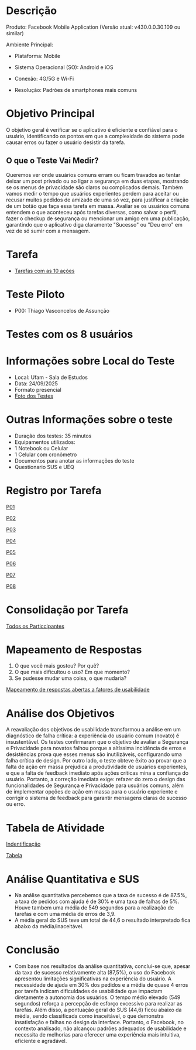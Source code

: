 # Descrição

Produto: Facebook Mobile Application (Versão atual: v430.0.0.30.109 ou similar)

Ambiente Principal:

- Plataforma: Mobile

- Sistema Operacional (SO): Android e iOS

- Conexão:	4G/5G e Wi-Fi

- Resolução:	Padrões de smartphones mais comuns

# Objetivo Principal
O objetivo geral é verificar se o aplicativo é eficiente e confiável para o usuário, identificando os pontos em que a complexidade do sistema pode causar erros ou fazer o usuário desistir da tarefa.

## O que o Teste Vai Medir?

Queremos ver onde usuários comuns erram ou ficam travados ao tentar deixar um post privado ou ao ligar a segurança em duas etapas, mostrando se os menus de privacidade são claros ou complicados demais. Também vamos medir o tempo que usuários experientes perdem para aceitar ou recusar muitos pedidos de amizade de uma só vez, para justificar a criação de um botão que faça essa tarefa em massa. Avaliar se os usuários comuns entendem o que aconteceu após tarefas diversas, como salvar o perfil, fazer o checkup de segurança ou mencionar um amigo em uma publicação, garantindo que o aplicativo diga claramente "Sucesso" ou "Deu erro" em vez de só sumir com a mensagem.

# Tarefa
- [Tarefas com as 10 ações](https://drive.google.com/drive/folders/1N0Lyr-_5R9tqrcH7plUxaIYKa7spah_R?usp=sharing)
  
# Teste Piloto
- P00: Thiago Vasconcelos de Assunção

# Testes com os 8 usuários

# Informações sobre Local do Teste
- Local: Ufam - Sala de Estudos
- Data: 24/09/2025
- Formato presencial
- [Foto dos Testes](https://drive.google.com/drive/folders/1BjuZUNghrvWmAX27QyhVHc-IAvuf7hq6?usp=sharing)

# Outras Informações sobre o teste
- Duração dos testes: 35 minutos
- Equipamentos utilizados:
- 1 Notebook ou Celular
- 1 Celular com cronômetro
- Documentos para anotar as informações do teste
- Questionario SUS e UEQ

# Registro por Tarefa
[P01](https://www.notion.so/27a71e2d25dc80b88cf3c23c4d24ca54?v=27a71e2d25dc80db957d000cf8ed25f3&source=copy_link)

[P02](https://www.notion.so/27a71e2d25dc80819e0fd19d3ff087bb?v=27a71e2d25dc80de8c50000c120f3ff1&source=copy_link)

[P03](https://www.notion.so/27a71e2d25dc80a7a249cccef24ec6a4?v=27a71e2d25dc8183b6f6000c6f4e98cc&source=copy_link)

[P04](https://www.notion.so/27a71e2d25dc803a9c04e29b92652ea0?v=27a71e2d25dc816c9460000c1282cabd&source=copy_link)

[P05](https://www.notion.so/27a71e2d25dc80f2a64adf7e78f8b22a?v=27a71e2d25dc8199b1f7000c041dfa6d&source=copy_link)

[P06](https://www.notion.so/27a71e2d25dc805db783e474f70dad4a?v=27a71e2d25dc81de995e000c6660d5aa&source=copy_link)

[P07](https://www.notion.so/27a71e2d25dc80bda3d6ee8a4c8831ef?v=27a71e2d25dc814a839a000cce3f46c4&source=copy_link)

[P08](https://www.notion.so/27a71e2d25dc80d49bf6c29081434871?v=27a71e2d25dc813087a7000cb33e089d&source=copy_link)

# Consolidação por Tarefa 
[Todos os Particcipantes](https://www.notion.so/27a71e2d25dc8070993edc1266fdd3d5?v=27a71e2d25dc803a89eb000cb6aeba96&source=copy_link)

# Mapeamento de Respostas

1. O que você mais gostou? Por quê?
2. O que mais dificultou o uso? Em que momento?
3. Se pudesse mudar uma coisa, o que mudaria?
   
[Mapeamento de respostas abertas a fatores de usabilidade](https://www.notion.so/27b71e2d25dc80989aaaf2da50427898?v=27b71e2d25dc808bbe10000c9d2ca24d&source=copy_link)

# Análise dos Objetivos

A reavaliação dos objetivos de usabilidade transformou a análise em um diagnóstico de falha crítica: a experiência do usuário comum (novato) é insustentável.
Os testes confirmaram que o objetivo de avaliar a Segurança e Privacidade para novatos falhou porque a altíssima incidência de erros e desistências prova que esses menus são inutilizáveis, configurando uma falha crítica de design. Por outro lado, o teste obteve êxito ao provar que a falta de ação em massa prejudica a produtividade de usuários experientes, e que a falta de feedback imediato após ações críticas mina a confiança do usuário. Portanto, a correção imediata exige: refazer do zero o design das funcionalidades de Segurança e Privacidade para usuários comuns, além de implementar opções de ação em massa para o usuário experiente e corrigir o sistema de feedback para garantir mensagens claras de sucesso ou erro.

# Tabela de Atividade
[Indentificação](https://www.notion.so/Identifica-o-27b71e2d25dc80478bcdf67be9a898e8?source=copy_link)

[Tabela](https://www.notion.so/27b71e2d25dc80e09ccaeb6602d86ae4?v=27b71e2d25dc8091bfb9000c552f600a&source=copy_link)

# Análise Quantitativa e SUS
- Na análise quantitativa percebemos que a taxa de sucesso é de 87.5%, a taxa de pedidos com ajuda é de 30% e uma taxa de falhas de 5%. Houve tambem uma média de 549 segundos para a realização de tarefas e com uma média de erros de 3,9.
- A média geral do SUS teve um total de 44,6 o resultado interpretado fica abaixo da média/inaceitável.
# Conclusão
- Com base nos resultados da análise quantitativa, conclui-se que, apesar da taxa de sucesso relativamente alta (87,5%), o uso do Facebook apresentou limitações significativas na experiência do usuário. A necessidade de ajuda em 30% dos pedidos e a média de quase 4 erros por tarefa indicam dificuldades de usabilidade que impactam diretamente a autonomia dos usuários. O tempo médio elevado (549 segundos) reforça a percepção de esforço excessivo para realizar as tarefas. Além disso, a pontuação geral do SUS (44,6) ficou abaixo da média, sendo classificada como inaceitável, o que demonstra insatisfação e falhas no design da interface. Portanto, o Facebook, no contexto analisado, não alcançou padrões adequados de usabilidade e necessita de melhorias para oferecer uma experiência mais intuitiva, eficiente e agradável.
